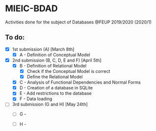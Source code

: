 # MIEIC-BDAD
Activities done for the subject of Databases @FEUP 2019/2020 (2020/1)

## To do:
  - [x] 1st submission (A) [March 8th]
    - [x] A - Definition of Conceptual Model
  - [x] 2nd submission (B, C, D, E and F) [April 5th]
    - [x] B - Definition of Relational Model
      - [x] Check if the Conceptual Model is correct
      - [x] Define the Relational Model
    - [x] C - Analysis of Functional Dependencies and Normal Forms
    - [x] D - Creation of a database in SQLite
    - [x] E - Add restrictions to the database
    - [x] F - Data loading
  - [ ] 3rd submission (G and H) [May 24th]
    - [ ] G - 
    - [ ] H - 

